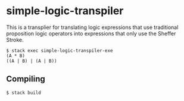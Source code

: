 # simple-logic-transpiler
This is a transplier for translating logic expressions that use traditional proposition logic operators into expressions that only use the Sheffer Stroke.

```
$ stack exec simple-logic-transpiler-exe
(A * B)
((A | B) | (A | B))
```

## Compiling
```
$ stack build
```
